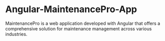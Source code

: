 # Angular-MaintenancePro-App
MaintenancePro is a web application developed with Angular that offers a comprehensive solution for maintenance management across various industries. 
